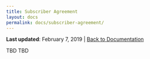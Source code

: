 ```yaml
---
title: Subscriber Agreement
layout: docs
permalink: docs/subscriber-agreement/
---
```


**Last updated**: February 7, 2019 \| [Back to Documentation]({{site.baseurl}}/docs/)

TBD TBD
